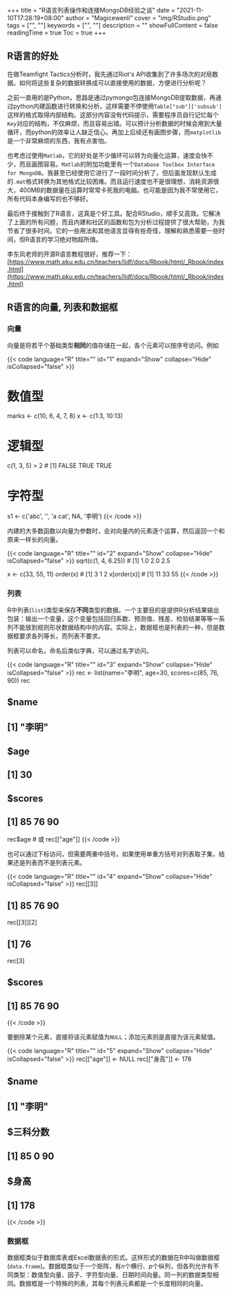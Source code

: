 +++
title = "R语言列表操作和连接MongoDB经验之谈"
date = "2021-11-10T17:28:19+08:00"
author = "Magicewenli"
cover = "img/RStudio.png"
tags = ["", ""]
keywords = ["", ""]
description = ""
showFullContent = false
readingTime = true
Toc = true
+++

## R语言的好处

在做Teamfight Tactics分析时，我先通过Riot's API收集到了许多场次的对局数据。如何将这些复杂的数据转换成可以直接使用的数据，方便进行分析呢？

之前一直用的是Python，思路是通过pymongo包连接MongoDB提取数据，再通过python内建函数进行转换和分析。这样需要不停使用`Table["sub"]['subsub']`这样的格式取得内部结构。这部分内容没有代码提示，需要程序员自行记忆每个`Key`对应的结构，不仅麻烦，而且容易出错。可以预计分析数据的时候会用到大量循环，而python的效率让人缺乏信心。再加上后续还有画图步骤，而`matplotlib`是一个非常麻烦的东西，我有点害怕。

也考虑过使用`Matlab`，它的好处是不少循环可以转为向量化运算，速度会快不少，而且画图容易。`Matlab`的附加功能里有一个`Database Toolbox Interface for MongoDB`。我甚至已经使用它进行了一段时间分析了，但后面发现默认生成的`.mat`格式转换为其他格式比较困难。而且运行速度也不是很理想，消耗资源很大，400MB的数据量在运算时常常卡死我的电脑。也可能是因为我不常使用它，所有代码本身编写的也不够好。

最后终于接触到了R语言，这真是个好工具。配合RStudio，顺手又高效。它解决了上面的所有问题，而且内建和社区的函数和包为分析过程提供了很大帮助，为我节省了很多时间。它的一些用法和其他语言显得有些奇怪，理解和熟悉需要一些时间，但R语言的学习绝对物超所值。

李东风老师的开源R语言教程很好，推荐一下：[https://www.math.pku.edu.cn/teachers/lidf/docs/Rbook/html/_Rbook/index.html](https://www.math.pku.edu.cn/teachers/lidf/docs/Rbook/html/_Rbook/index.html)

## R语言的向量, 列表和数据框

### 向量

向量是将若干个基础类型**相同**的值存储在一起，各个元素可以按序号访问。例如

{{< code language="R" title="" id="1" expand="Show" collapse="Hide" isCollapsed="false" >}}
# 数值型
marks <- c(10, 6, 4, 7, 8)
x <- c(1:3, 10:13)
# 逻辑型
c(1, 3, 5) > 2  # [1] FALSE  TRUE  TRUE
# 字符型
s1 <- c('abc', '', 'a cat', NA, '李明')
{{< /code >}}

内建的大多数函数以向量为参数时，会对向量内的元素逐个运算，然后返回一个和原来一样长的向量。

{{< code language="R" title="" id="2" expand="Show" collapse="Hide" isCollapsed="false" >}}
sqrt(c(1, 4, 6.25)) # [1] 1.0 2.0 2.5

x <- c(33, 55, 11)
order(x)    # [1] 3 1 2
x[order(x)] # [1] 11 33 55
{{< /code >}}

### 列表

R中列表(`list`)类型来保存**不同**类型的数据。一个主要目的是提供R分析结果输出包装：输出一个变量，这个变量包括回归系数、预测值、残差、检验结果等等一系列不能放到规则形状数据结构中的内容。实际上，数据框也是列表的一种，但是数据框要求各列等长，而列表不要求。

列表可以命名，命名后类似字典，可以通过名字访问。

{{< code language="R" title="" id="3" expand="Show" collapse="Hide" isCollapsed="false" >}}
rec <- list(name="李明", age=30,
  scores=c(85, 76, 90))
rec
## $name
## [1] "李明"
## 
## $age
## [1] 30
## 
## $scores
## [1] 85 76 90

rec$age # 或 rec[["age"]]
{{< /code >}}

也可以通过下标访问，但需要两重中括号。如果使用单重方括号对列表取子集，结果还是列表而不是列表元素。

{{< code language="R" title="" id="4" expand="Show" collapse="Hide" isCollapsed="false" >}}
rec[[3]]
## [1] 85 76 90
rec[[3]][2]
## [1] 76

rec[3]
## $scores
## [1] 85 76 90
{{< /code >}}

要删除某个元素，直接将该元素赋值为`NULL`；添加元素则是直接为该元素赋值。

{{< code language="R" title="" id="5" expand="Show" collapse="Hide" isCollapsed="false" >}}
rec[["age"]] <- NULL
rec[["身高"]] <- 178
## $name
## [1] "李明"
## 
## $三科分数
## [1] 85  0 90
## 
## $身高
## [1] 178
{{< /code >}}

### 数据框

数据框类似于数据库表或Excel数据表的形式。这样形式的数据在R中叫做数据框(`data.frame`)。数据框类似于一个矩阵，有$n$个横行、$p$个纵列，但各列允许有不同类型：数值型向量、因子、字符型向量、日期时间向量。同一列的数据类型相同。数据框是一个特殊的列表，其每个列表元素都是一个长度相同的向量。


